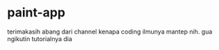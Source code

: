 # paint-app
terimakasih abang dari channel kenapa coding ilmunya mantep nih. gua ngikutin tutorialnya dia
